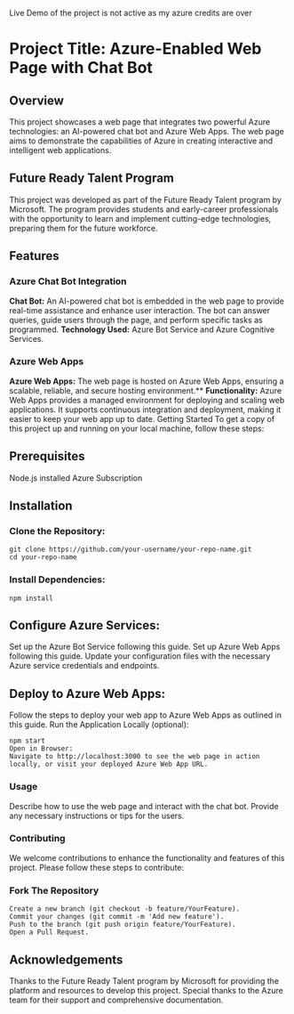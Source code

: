 Live Demo of the project is not active as my azure credits are over

# **Project Title: Azure-Enabled Web Page with Chat Bot**
## **Overview**
This project showcases a web page that integrates two powerful Azure technologies: an AI-powered chat bot and Azure Web Apps. The web page aims to demonstrate the capabilities of Azure in creating interactive and intelligent web applications.

## **Future Ready Talent Program**
This project was developed as part of the Future Ready Talent program by Microsoft. The program provides students and early-career professionals with the opportunity to learn and implement cutting-edge technologies, preparing them for the future workforce.

## **Features**
### **Azure Chat Bot Integration**
**Chat Bot:** An AI-powered chat bot is embedded in the web page to provide real-time assistance and enhance user interaction. The bot can answer queries, guide users through the page, and perform specific tasks as programmed.
**Technology Used:** Azure Bot Service and Azure Cognitive Services.
### **Azure Web Apps**
**Azure Web Apps:** The web page is hosted on Azure Web Apps, ensuring a scalable, reliable, and secure hosting environment.**
**Functionality:** Azure Web Apps provides a managed environment for deploying and scaling web applications. It supports continuous integration and deployment, making it easier to keep your web app up to date.
Getting Started
To get a copy of this project up and running on your local machine, follow these steps:

## **Prerequisites**
Node.js installed
Azure Subscription
## **Installation**
### **Clone the Repository:**
```
git clone https://github.com/your-username/your-repo-name.git
cd your-repo-name
```
### **Install Dependencies:**
```
npm install
```
## **Configure Azure Services:**
Set up the Azure Bot Service following this guide.
Set up Azure Web Apps following this guide.
Update your configuration files with the necessary Azure service credentials and endpoints.

## **Deploy to Azure Web Apps:**
Follow the steps to deploy your web app to Azure Web Apps as outlined in this guide.
Run the Application Locally (optional):
```
npm start
Open in Browser:
Navigate to http://localhost:3000 to see the web page in action locally, or visit your deployed Azure Web App URL.
```

### **Usage**
Describe how to use the web page and interact with the chat bot. Provide any necessary instructions or tips for the users.

### **Contributing**
We welcome contributions to enhance the functionality and features of this project. Please follow these steps to contribute:

### **Fork The Repository**
```
Create a new branch (git checkout -b feature/YourFeature).
Commit your changes (git commit -m 'Add new feature').
Push to the branch (git push origin feature/YourFeature).
Open a Pull Request.
```

## **Acknowledgements**
Thanks to the Future Ready Talent program by Microsoft for providing the platform and resources to develop this project.
Special thanks to the Azure team for their support and comprehensive documentation.
